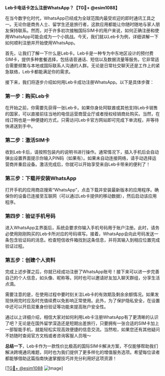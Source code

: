 **Leb卡电话卡怎么注册WhatsApp？【TG💪+ @esim1088】**

在当今数字化时代，WhatsApp已经成为全球范围内最受欢迎的即时通讯工具之一。无论你是商务人士、留学生还是旅行者，这款应用都能让你随时随地与家人朋友保持联系。然而，对于许多初次接触国际SIM卡的用户来说，如何正确注册和使用WhatsApp可能会成为一个小挑战。今天，我们就以Leb卡为例，详细讲解一下如何顺利注册并开始使用WhatsApp。

首先，让我们了解一下什么是Leb卡。Leb卡是一种专为中东地区设计的预付费SIM卡，提供多种套餐选择，包括语音通话、短信以及数据流量等服务。它非常适合需要频繁与本地或国际联系人沟通的人群。无论是日常社交聊天还是工作上的紧急联络，Leb卡都能满足你的需求。

接下来，我们将逐步介绍如何用Leb卡成功注册WhatsApp。以下是具体步骤：

### 第一步：购买Leb卡

在开始之前，你需要先获得一张Leb卡。如果你身处阿联酋或其他支持Leb卡销售的国家，可以直接前往当地的电信运营商营业厅或者授权经销商处购买。当然，在线订购也是一种便捷的方式，只需访问Leb卡官方网站即可完成下单流程，并等待快递送到手中。

### 第二步：激活SIM卡

收到Leb卡后，请按照包装内的说明书进行操作。通常情况下，插入手机后会自动弹出设置界面提示你输入PIN码（如果有）。如果未自动连接网络，请手动选择运营商并重启设备。激活完成后，你就可以开始享受来自Leb卡带来的便利了！

### 第三步：下载并安装WhatsApp

打开手机的应用商店搜索“WhatsApp”，点击下载并安装最新版本的应用程序。确保你的设备已连接至互联网（可以通过Leb卡提供的移动数据），然后启动该应用程序。

### 第四步：验证手机号码

进入WhatsApp主界面后，系统会要求你输入手机号码用于账户注册。此时，请务必使用刚刚购买的Leb卡所对应的号码填写。接着，WhatsApp会向此号码发送一条包含验证码的消息。检查短信收件箱找到这条信息，并将其输入到相应位置完成验证过程。

### 第五步：创建个人资料

完成上述步骤之后，你就已经成功注册了WhatsApp账号！接下来可以进一步完善自己的个人信息，如头像、昵称等。同时也可以邀请好友加入聊天群组，分享生活点滴。

需要注意的是，在使用过程中要时刻关注Leb卡的有效期及剩余余额情况。如果发现快用完时应及时充值续费以免影响正常使用。此外，为了保护隐私安全，在设置中还可以开启双重身份验证等功能来提高账户安全性。

通过以上详细介绍，相信大家对如何利用Leb卡注册WhatsApp有了更清晰的认识了吧？无论是在国外留学深造还是短期出差旅行，只要拥有一张合适的SIM卡加上一部智能手机，就能轻松实现高效便捷的信息交流。当然啦，如果您还有其他疑问不妨随时查阅官方文档或者咨询客服人员哦～

**总结一下**，Leb卡作为一款性价比极高的国际SIM卡解决方案，不仅能够帮助我们解决跨境通讯难题，同时也为我们提供了更多样化的增值服务选项。希望每位读者都能够借助这篇指南快速掌握技巧并充分利用好这项资源！

[[TG💪+ @esim1088](https://t.me/s/esim1088) ![Image](https://i.postimg.cc/4NQfJmqS/Snipaste-2025-05-13-00-14-12.png)]
